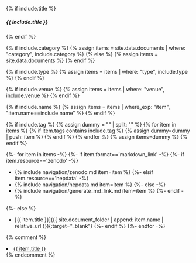 {% if include.title %}
##### {{ include.title }}
{% endif %}


{% if include.category %}
{% assign items = site.data.documents | where: "category", include.category %}
{% else %}
{% assign items = site.data.documents %}
{% endif %}

{% if include.type %}
{% assign items = items | where: "type", include.type %}
{% endif %}

{% if include.venue %}
{% assign items = items | where: "venue", include.venue %}
{% endif %}

{% if include.name %}
{% assign items = items | where_exp: "item", "item.name==include.name" %}
{% endif %}

{% if include.tag %}
{% assign dummy = "" | split: "" %}
{% for item in items %}
{% if item.tags contains include.tag %}
{% assign dummy=dummy | push: item %}
{% endif %}
{% endfor %}
{% assign items=dummy %}
{% endif %}


{%- for item in items -%}
{%- if item.format=='markdown_link' -%}
{%- if item.resource=='zenodo' -%}
* {% include navigation/zenodo.md item=item %}
{%- elsif item.resource=='hepdata' -%}
* {% include navigation/hepdata.md item=item %}
{%- else -%}
* {% include navigation/generate_md_link.md item=item %}
{%- endif -%}

{%- else %}
* [{{ item.title }}]({{ site.document_folder | append: item.name | relative_url }}){:target="_blank"}
{%- endif %}
{%- endfor -%}

{% comment %}
  <li><a href="{{ site.document_folder | append: item.name | relative_url }}" target="_blank">{{ item.title }}</a></li>
{% endcomment %}


